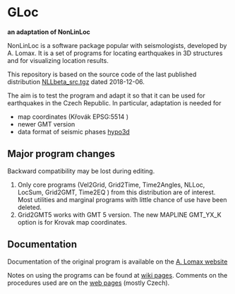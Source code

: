 # GLoc
**an adaptation of NonLinLoc**

NonLinLoc is a software package popular with seismologists, developed by A. Lomax.
It is a set of programs for locating earthquakes in 3D structures and for visualizing location results.

This repository is based on the source code of the last published distribution
[NLLbeta_src.tgz](http://alomax.free.fr/nlloc/softbeta/tar/NLLbeta_src.tgz) dated 2018-12-06.

The aim is to test the program and adapt it so that it can be used for earthquakes in the Czech Republic.
In particular, adaptation is needed for
 - map coordinates (Křovák EPSG:5514 )
 - newer GMT version
 - data format of seismic phases [hypo3d](https://github.com/firbas/hypo3d)

## Major program changes
Backward compatibility may be lost during editing.

1) Only core programs 
   (Vel2Grid, Grid2Time, Time2Angles, NLLoc, LocSum, Grid2GMT, Time2EQ )
   from this distribution are of interest.
   Most utilities and marginal programs with little chance of use have been deleted.
2) Grid2GMT5 works with GMT 5 version. 
   The new MAPLINE GMT_YX_K option is for Krovak map coordinates. 


## Documentation
Documentation of the original program is available on the
[A. Lomax website](http://alomax.free.fr/nlloc/)

Notes on using the programs can be found at [wiki pages](https://github.com/zacherle/gloc/wiki).
Comments on the procedures used are on the [web pages](https://zacherle.github.io/gloc) (mostly Czech).

